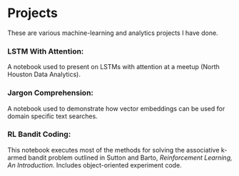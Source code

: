 # Projects
These are various machine-learning and analytics projects I have done.

### LSTM With Attention: 

A notebook used to present on LSTMs with attention at a meetup (North Houston Data Analytics).

### Jargon Comprehension: 

A notebook used to demonstrate how vector embeddings can be used for domain specific text searches. 

### RL Bandit Coding:

This notebook executes most of the methods for solving the associative k-armed bandit problem outlined in Sutton and Barto, *Reinforcement Learning, An Introduction*. Includes object-oriented experiment code.
